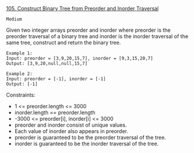 [105. Construct Binary Tree from Preorder and Inorder Traversal](https://leetcode.com/problems/construct-binary-tree-from-preorder-and-inorder-traversal/)

`Medium`

Given two integer arrays preorder and inorder where preorder is the preorder traversal of a binary tree and inorder is the inorder traversal of the same tree, construct and return the binary tree.

```
Example 1:
Input: preorder = [3,9,20,15,7], inorder = [9,3,15,20,7]
Output: [3,9,20,null,null,15,7]

Example 2:
Input: preorder = [-1], inorder = [-1]
Output: [-1]
```

Constraints:

- 1 <= preorder.length <= 3000
- inorder.length == preorder.length
- -3000 <= preorder[i], inorder[i] <= 3000
- preorder and inorder consist of unique values.
- Each value of inorder also appears in preorder.
- preorder is guaranteed to be the preorder traversal of the tree.
- inorder is guaranteed to be the inorder traversal of the tree.